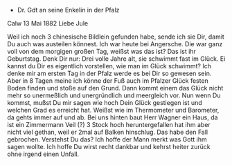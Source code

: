 + Dr. Gdt an seine Enkelin in der Pfalz

 Calw 13 Mai 1882
Liebe Jule

Weil ich noch 3 chinesische Bildlein gefunden habe, sende ich sie Dir, damit Du auch was austeilen könnest. Ich war heute bei Angersche. Die war ganz voll von dem morgigen großen Tag, weißst was das ist? Das ist ihr Geburtstag. Denk Dir nur: Drei volle Jahre alt, sie schwimmt fast im Glück. Ei kannst du Dir es eigentlich vorstellen, wie man im Glück schwimmt? Ich denke mir am ersten Tag in der Pfalz werde es bei Dir so gewesen sein. Aber in 8 Tagen meine ich könne der Fuß auch im Pfalzer Glück festen Boden finden und stoße auf den Grund. Dann kommt einem das Glück nicht mehr so unermeßlich und unergründlich und meergleich vor. Nun wenn Du kommst, mußst Du mir sagen wie hoch Dein Glück gestiegen ist und welchen Grad es erreicht hat. Weißst wie im Thermometer und Barometer, da gehts immer auf und ab. Bei uns hinten baut Herr Wagner ein Haus, da ist ein Zimmermann Veil (?) 3 Stock hoch heruntergefallen hat ihm aber nicht viel gethan, weil er 2mal auf Balken hinschlug. Das habe den Fall gebrochen. Verstehst Du das? Ich hoffe der Mann merkt was Gott ihm sagen wollte. Ich hoffe Du wirst recht dankbar und kehrst heiter zurück ohne irgend einen Unfall.
